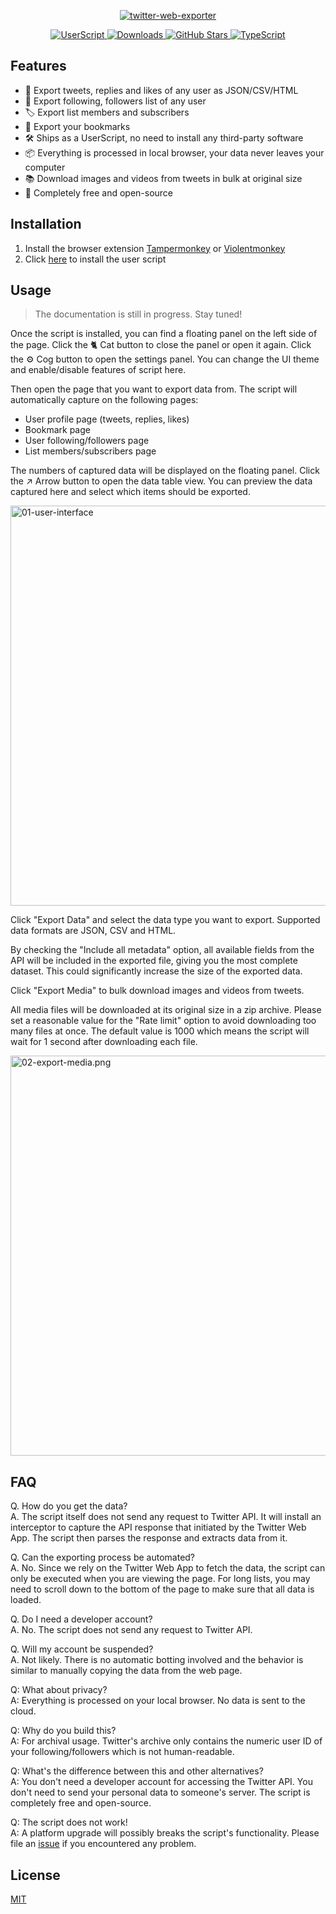 <p align="center">
  <a href="https://github.com/prinsss/twitter-web-exporter">
    <img alt="twitter-web-exporter" src="https://socialify.git.ci/prinsss/twitter-web-exporter/image?description=1&descriptionEditable=Export%20tweets%2C%20bookmarks%2C%20lists%20and%20much%20more%20from%20Twitter(X)%20web%20app.&font=Raleway&forks=0&issues=0&pattern=Plus&pulls=0&theme=Light" />
  </a>
</p>

<p align="center">
  <a href="https://github.com/prinsss/twitter-web-exporter/releases">
    <img alt="UserScript" src="https://badgen.net/badge/userscript/available?color=green" />
  </a>
  <a href="https://github.com/prinsss/twitter-web-exporter/releases">
    <img alt="Downloads" src="https://badgen.net/github/assets-dl/prinsss/twitter-web-exporter" />
  </a>
  <a href="https://github.com/prinsss/twitter-web-exporter">
    <img alt="GitHub Stars" src="https://badgen.net/github/stars/prinsss/twitter-web-exporter?icon=github" />
  </a>
  <a href="https://github.com/prinsss/twitter-web-exporter">
    <img alt="TypeScript" src="https://badgen.net/badge/icon/typescript?icon=typescript&label" />
  </a>
</p>

## Features

- 🎉 Export tweets, replies and likes of any user as JSON/CSV/HTML
- 📖 Export following, followers list of any user
- 🏷️ Export list members and subscribers
- 🔖 Export your bookmarks
- 🛠️ Ships as a UserScript, no need to install any third-party software
- 📦 Everything is processed in local browser, your data never leaves your computer
- 📚 Download images and videos from tweets in bulk at original size
- 💚 Completely free and open-source

## Installation

1. Install the browser extension [Tampermonkey](https://www.tampermonkey.net/) or [Violentmonkey](https://violentmonkey.github.io/)
2. Click [here](https://raw.githubusercontent.com/prinsss/twitter-web-exporter/master/twitter-web-exporter.user.js) to install the user script

## Usage

> The documentation is still in progress. Stay tuned!

Once the script is installed, you can find a floating panel on the left side of the page. Click the 🐈 Cat button to close the panel or open it again. Click the ⚙️ Cog button to open the settings panel. You can change the UI theme and enable/disable features of script here.

Then open the page that you want to export data from. The script will automatically capture on the following pages:

- User profile page (tweets, replies, likes)
- Bookmark page
- User following/followers page
- List members/subscribers page

The numbers of captured data will be displayed on the floating panel. Click the ↗️ Arrow button to open the data table view. You can preview the data captured here and select which items should be exported.

<img src="https://github.com/prinsss/twitter-web-exporter/raw/main/docs/01-user-interface.png" alt="01-user-interface" width="640" />

Click "Export Data" and select the data type you want to export. Supported data formats are JSON, CSV and HTML.

By checking the "Include all metadata" option, all available fields from the API will be included in the exported file, giving you the most complete dataset. This could significantly increase the size of the exported data.

Click "Export Media" to bulk download images and videos from tweets.

All media files will be downloaded at its original size in a zip archive. Please set a reasonable value for the "Rate limit" option to avoid downloading too many files at once. The default value is 1000 which means the script will wait for 1 second after downloading each file.

<img src="https://github.com/prinsss/twitter-web-exporter/raw/main/docs/02-export-media.png" alt="02-export-media.png" width="640" />

## FAQ

Q. How do you get the data?<br>
A. The script itself does not send any request to Twitter API. It will install an interceptor to capture the API response that initiated by the Twitter Web App. The script then parses the response and extracts data from it.

Q. Can the exporting process be automated?<br>
A. No. Since we rely on the Twitter Web App to fetch the data, the script can only be executed when you are viewing the page. For long lists, you may need to scroll down to the bottom of the page to make sure that all data is loaded.

Q. Do I need a developer account?<br>
A. No. The script does not send any request to Twitter API.

Q. Will my account be suspended?<br>
A. Not likely. There is no automatic botting involved and the behavior is similar to manually copying the data from the web page.

Q: What about privacy?<br>
A: Everything is processed on your local browser. No data is sent to the cloud.

Q: Why do you build this?<br>
A: For archival usage. Twitter's archive only contains the numeric user ID of your following/followers which is not human-readable.

Q: What's the difference between this and other alternatives?<br>
A: You don't need a developer account for accessing the Twitter API. You don't need to send your personal data to someone's server. The script is completely free and open-source.

Q: The script does not work!<br>
A: A platform upgrade will possibly breaks the script's functionality. Please file an [issue](https://github.com/prinsss/twitter-web-exporter/issues) if you encountered any problem.

## License

[MIT](LICENSE)
